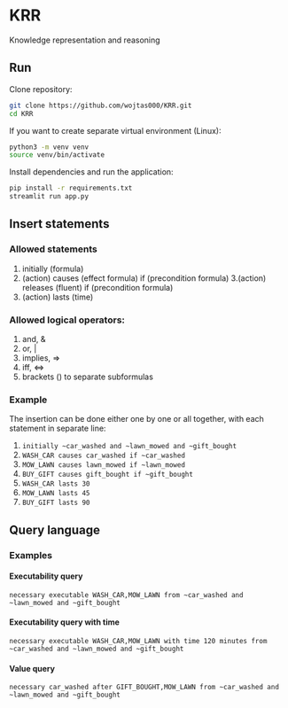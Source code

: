 # KRR
Knowledge representation and reasoning

## Run

Clone repository:

```bash
git clone https://github.com/wojtas000/KRR.git
cd KRR
```

If you want to create separate virtual environment (Linux):
```bash
python3 -m venv venv
source venv/bin/activate
```

Install dependencies and run the application:

```bash
pip install -r requirements.txt
streamlit run app.py
```

## Insert statements 

### Allowed statements

1. initially (formula)
2. (action) causes (effect formula) if (precondition formula)
3.(action) releases (fluent) if (precondition formula)
4. (action) lasts (time)

### Allowed logical operators:

1. and, &
2. or, |
3. implies, =>
4. iff, <=>
5. brackets () to separate subformulas

### Example

The insertion can be done either one by one or all together, with each statement in separate line:

1. ```initially ~car_washed and ~lawn_mowed and ~gift_bought```
2. ```WASH_CAR causes car_washed if ~car_washed```
3. ```MOW_LAWN causes lawn_mowed if ~lawn_mowed```
4. ```BUY_GIFT causes gift_bought if ~gift_bought```
5. ```WASH_CAR lasts 30```
6. ```MOW_LAWN lasts 45```
7. ```BUY_GIFT lasts 90```

## Query language

### Examples

#### Executability query

``` necessary executable WASH_CAR,MOW_LAWN from ~car_washed and ~lawn_mowed and ~gift_bought ```

#### Executability query with time

``` necessary executable WASH_CAR,MOW_LAWN with time 120 minutes from ~car_washed and ~lawn_mowed and ~gift_bought ```  

#### Value query

``` necessary car_washed after GIFT_BOUGHT,MOW_LAWN from ~car_washed and ~lawn_mowed and ~gift_bought ```
